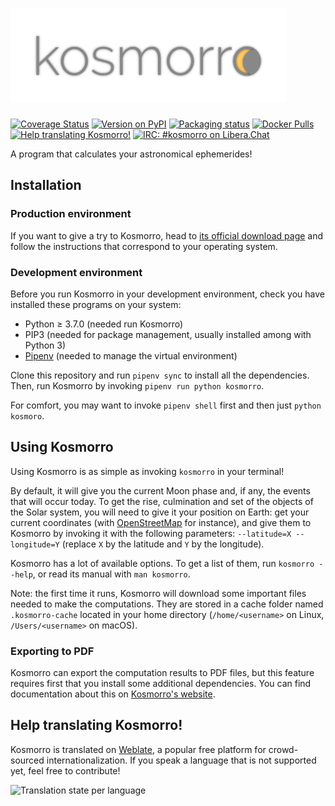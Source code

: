 # ![Kosmorro](https://raw.githubusercontent.com/Kosmorro/logos/main/png/kosmorro-logo-grey.png)
[![Coverage Status](https://coveralls.io/repos/github/Kosmorro/kosmorro/badge.svg?branch=master)](https://coveralls.io/github/Kosmorro/kosmorro?branch=master) [![Version on PyPI](https://img.shields.io/pypi/v/kosmorro)](https://pypi.org/project/kosmorro) [![Packaging status](https://repology.org/badge/tiny-repos/kosmorro.svg)](https://repology.org/project/kosmorro/versions) [![Docker Pulls](https://img.shields.io/docker/pulls/kosmorro/kosmorro)](https://hub.docker.com/r/kosmorro/kosmorro) [![Help translating Kosmorro!](https://hosted.weblate.org/widgets/kosmorro/-/cli/svg-badge.svg)](https://hosted.weblate.org/engage/kosmorro/) [![IRC: #kosmorro on Libera.Chat](https://img.shields.io/badge/Libera.Chat-%23kosmorro-blueviolet)](https://web.libera.chat/?nick=Astronaut?#kosmorro)

A program that calculates your astronomical ephemerides!

## Installation

### Production environment

If you want to give a try to Kosmorro, head to [its official download page](https://kosmorro.space/cli/download/) and follow the instructions that correspond to your operating system.

### Development environment

Before you run Kosmorro in your development environment, check you have installed these programs on your system:

- Python ≥ 3.7.0 (needed run Kosmorro)
- PIP3 (needed for package management, usually installed among with Python 3)
- [Pipenv](https://pypi.org/project/pipenv/) (needed to manage the virtual environment)

Clone this repository and run `pipenv sync` to install all the dependencies.
Then, run Kosmorro by invoking `pipenv run python kosmorro`.

For comfort, you may want to invoke `pipenv shell` first and then just `python kosmoro`.

## Using Kosmorro

Using Kosmorro is as simple as invoking `kosmorro` in your terminal!

By default, it will give you the current Moon phase and, if any, the events that will occur today.
To get the rise, culmination and set of the objects of the Solar system, you will need to give it your position on Earth: get your current coordinates (with [OpenStreetMap](https://www.openstreetmap.org) for instance), and give them to Kosmorro by invoking it with the following parameters: `--latitude=X --longitude=Y` (replace `X` by the latitude and `Y` by the longitude).

Kosmorro has a lot of available options. To get a list of them, run `kosmorro --help`, or read its manual with `man kosmorro`.

Note: the first time it runs, Kosmorro will download some important files needed to make the computations. They are stored in a cache folder named `.kosmorro-cache` located in your home directory (`/home/<username>` on Linux, `/Users/<username>` on macOS).

### Exporting to PDF

Kosmorro can export the computation results to PDF files, but this feature requires first that you install some additional dependencies.
You can find documentation about this on [Kosmorro's website](https://kosmorro.space/cli/generate-pdf/).

## Help translating Kosmorro!

Kosmorro is translated on [Weblate](https://hosted.weblate.org/engage/kosmorro/), a popular free platform for crowd-sourced internationalization.
If you speak a language that is not supported yet, feel free to contribute!

![Translation state per language](https://hosted.weblate.org/widgets/kosmorro/-/cli/multi-auto.svg)
